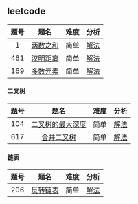 ## leetcode

| 题号 |                              题名                              | 难度 |                                                    分析                                                    |
| :--: | :------------------------------------------------------------: | :--: | :--------------------------------------------------------------------------------------------------------: |
|  1   |     [两数之和](https://leetcode-cn.com/problems/two-sum/)      | 简单 |  [解法](https://github.com/yangrenmu/blog/blob/master/leetcode/1.%E4%B8%A4%E6%95%B0%E4%B9%8B%E5%92%8C.md)  |
| 461  | [汉明距离](https://leetcode-cn.com/problems/hamming-distance/) | 简单 | [解法](https://github.com/yangrenmu/blog/blob/master/leetcode/461.%E6%B1%89%E6%98%8E%E8%B7%9D%E7%A6%BB.md) |
| 169  | [多数元素](https://leetcode-cn.com/problems/majority-element/) | 简单 |               [解法](https://github.com/yangrenmu/blog/blob/master/leetcode/169.多数元素.md)               |

#### 二叉树

| 题号 |                                        题名                                        | 难度 |                                                        分析                                                         |
| :--: | :--------------------------------------------------------------------------------: | :--: | :-----------------------------------------------------------------------------------------------------------------: |
| 104  | [二叉树的最大深度](https://leetcode-cn.com/problems/maximum-depth-of-binary-tree/) | 简单 |               [解法](https://github.com/yangrenmu/blog/blob/master/leetcode/104.二叉树的最大深度.md)                |
| 617  |       [合并二叉树](https://leetcode-cn.com/problems/merge-two-binary-trees/)       | 简单 | [解法](https://github.com/yangrenmu/blog/blob/master/leetcode/617.%E5%90%88%E5%B9%B6%E4%BA%8C%E5%8F%89%E6%A0%91.md) |

#### 链表

| 题号 |                               题名                                | 难度 |                                      分析                                      |
| :--: | :---------------------------------------------------------------: | :--: | :----------------------------------------------------------------------------: |
| 206  | [反转链表](https://leetcode-cn.com/problems/reverse-linked-list/) | 简单 | [解法](https://github.com/yangrenmu/blog/blob/master/leetcode/206.反转链表.md) |
